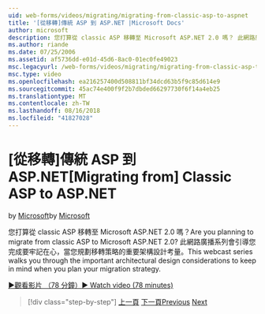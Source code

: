 ```yaml
---
uid: web-forms/videos/migrating/migrating-from-classic-asp-to-aspnet
title: '[從移轉]傳統 ASP 到 ASP.NET |Microsoft Docs'
author: microsoft
description: 您打算從 classic ASP 移轉至 Microsoft ASP.NET 2.0 嗎？ 此網路廣播系列會引導您重要的架構設計考量...
ms.author: riande
ms.date: 07/25/2006
ms.assetid: af5736dd-e01d-45d6-8ac0-01ec0fe49023
msc.legacyurl: /web-forms/videos/migrating/migrating-from-classic-asp-to-aspnet
msc.type: video
ms.openlocfilehash: ea216257400d508811bf34dcd63b5f9c85d614e9
ms.sourcegitcommit: 45ac74e400f9f2b7dbded66297730f6f14a4eb25
ms.translationtype: MT
ms.contentlocale: zh-TW
ms.lasthandoff: 08/16/2018
ms.locfileid: "41827028"
---
```

<a name="migrating-from-classic-asp-to-aspnet"></a><span data-ttu-id="d9427-104">[從移轉]傳統 ASP 到 ASP.NET</span><span class="sxs-lookup"><span data-stu-id="d9427-104">[Migrating from] Classic ASP to ASP.NET</span></span>
====================
<span data-ttu-id="d9427-105">by [Microsoft](https://github.com/microsoft)</span><span class="sxs-lookup"><span data-stu-id="d9427-105">by [Microsoft](https://github.com/microsoft)</span></span>

<span data-ttu-id="d9427-106">您打算從 classic ASP 移轉至 Microsoft ASP.NET 2.0 嗎？</span><span class="sxs-lookup"><span data-stu-id="d9427-106">Are you planning to migrate from classic ASP to Microsoft ASP.NET 2.0?</span></span> <span data-ttu-id="d9427-107">此網路廣播系列會引導您完成要牢記在心，當您規劃移轉策略的重要架構設計考量。</span><span class="sxs-lookup"><span data-stu-id="d9427-107">This webcast series walks you through the important architectural design considerations to keep in mind when you plan your migration strategy.</span></span>

[<span data-ttu-id="d9427-108">&#9654;觀看影片 （78 分鐘）</span><span class="sxs-lookup"><span data-stu-id="d9427-108">&#9654; Watch video (78 minutes)</span></span>](https://channel9.msdn.com/Blogs/ASP-NET-Site-Videos/migrating-from-classic-asp-to-aspnet)

> [!div class="step-by-step"]
> <span data-ttu-id="d9427-109">[上一頁](intro-to-aspnet-20-user-interface-elements.md)
> [下一頁](intro-to-aspnet-for-jsp-developers-welcome-to-aspnet-20.md)</span><span class="sxs-lookup"><span data-stu-id="d9427-109">[Previous](intro-to-aspnet-20-user-interface-elements.md)
[Next](intro-to-aspnet-for-jsp-developers-welcome-to-aspnet-20.md)</span></span>
